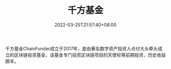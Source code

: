 ﻿---
weight: 
title: "千方基金"
description: "千方基金ChainFunder成立于2017年，是由著名数字资产投资人点付大头牵头成立的区块链投资基金，该基金专门投资区块链项目的天使轮等前期投资，历史收益颇丰"
date: 2022-03-25T21:57:40+08:00
lastmod: 2022-03-25T16:45:40+08:00
draft: false
authors: ["Metabd"]
featuredImage: "qianfangjijin.png"
link: ""
tags: ["投资机构","千方基金"]
categories: ["navigation"]
navigation: ["投资机构"]
lightgallery: true
toc: true
pinned: false
recommend: false
recommend1: false
---
千方基金ChainFunder成立于2017年，是由著名数字资产投资人点付大头牵头成立的区块链投资基金，该基金专门投资区块链项目的天使轮等前期投资，历史收益颇丰。
